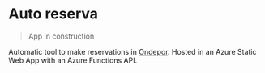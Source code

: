 # Auto reserva

> App in construction

Automatic tool to make reservations in [Ondepor](https://www.ondepor.com/).
Hosted in an Azure Static Web App with an Azure Functions API.
